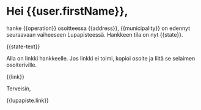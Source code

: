# Hei {{user.firstName}},

hanke {{operation}} osoitteessa {{address}}, {{municipality}} on edennyt seuraavaan vaiheeseen Lupapisteess&auml;. Hankkeen tila on nyt {{state}}.

{{state-text}}

Alla on linkki hankkeelle. Jos linkki ei toimi, kopioi osoite ja liit&auml; se selaimen osoiteriville.

{{link}}

Terveisin,

{{lupapiste.link}}
